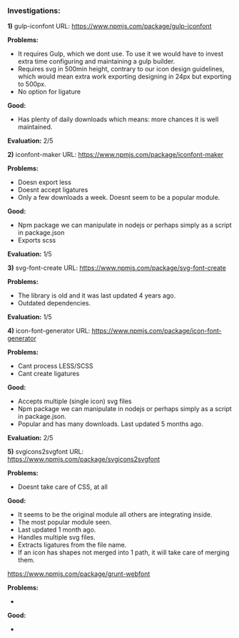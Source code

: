 ### Investigations:

**1)** gulp-iconfont 
URL: https://www.npmjs.com/package/gulp-iconfont

**Problems:** 
- It requires Gulp, which we dont use. To use it we would have to invest extra time configuring and maintaining a gulp builder. 
- Requires svg in 500min height, contrary to our icon design guidelines, which would mean extra work exporting designing in 24px but exporting to 500px.
- No option for ligature

**Good:** 
- Has plenty of daily downloads which means: more chances it is well maintained.

**Evaluation:** 2/5


**2)** iconfont-maker
URL: https://www.npmjs.com/package/iconfont-maker

**Problems:** 

- Doesn export less
- Doesnt accept ligatures
- Only a few downloads a week. Doesnt seem to be a popular module.

**Good:** 

- Npm package we can manipulate in nodejs or perhaps simply as a script in package.json
- Exports scss

**Evaluation:** 1/5

**3)** svg-font-create
URL: https://www.npmjs.com/package/svg-font-create

**Problems:**

- The library is old and it was last updated 4 years ago. 
- Outdated dependencies.

**Evaluation:** 1/5

**4)** icon-font-generator
URL: https://www.npmjs.com/package/icon-font-generator

**Problems:**

- Cant process LESS/SCSS
- Cant create ligatures

**Good:**

- Accepts multiple (single icon) svg files
- Npm package we can manipulate in nodejs or perhaps simply as a script in package.json.
- Popular and has many downloads. Last updated 5 months ago.

**Evaluation:** 2/5

**5)** svgicons2svgfont
URL: https://www.npmjs.com/package/svgicons2svgfont

**Problems:**

- Doesnt take care of CSS, at all

**Good:**

- It seems to be the original module all others are integrating inside.
- The most popular module seen.
- Last updated 1 month ago.
- Handles multiple svg files.
- Extracts ligatures from the file name.
- If an icon has shapes not merged into 1 path, it will take care of merging them.

https://www.npmjs.com/package/grunt-webfont


**Problems:**

-

**Good:**

-